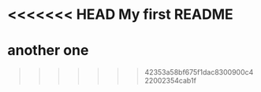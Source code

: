 <<<<<<< HEAD
My first README
=======
# another one
>>>>>>> 42353a58bf675f1dac8300900c422002354cab1f
